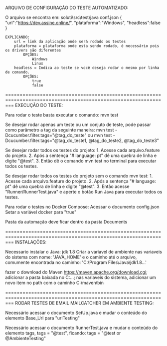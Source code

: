 
ARQUIVO DE CONFIGURAÇÃO DO TESTE AUTOMATIZADO:

O arquivo se encontra em:
soluti\src\test\java
	conf.json
		{
			"url":"https://dev.assine.online/",
			"plataforma":"Windows",
			"headless":false
		}

	EXPLICANDO:
		url = link da aplicação onde será rodado os testes
		plataforma = plataforma onde esta sendo rodado, é necessário pois os drivers são diferentes
			OPÇÔES:
				Windows
				Linux
		headless = Indica ao teste se você deseja rodar o mesmo por linha de comando.
			OPÇÕES:
				true
				false

===============================================================================================================
EXECUÇÃO DO TESTE:

Para rodar o teste basta executar o comando:
	mvn test

Se desejar rodar apenas um teste ou um conjuto de teste, pode passar como parâmetro a tag da seguinte maneira:
	mvn test -Dcucumber.filter.tags="@tag_do_teste"
	ou
	mvn test -Dcucumber.filter.tags="@tag_do_teste1, @tag_do_teste2, @tag_do_teste3"

Se desejar rodar todos os testes do projeto:
	1. Acesse cada arquivo.feature do projeto.
	2. Após a sentença "# language: pt" dê uma quebra de linha e digite "@test".
	3. Então dê o comando mvn test no terminal para executar todos os testes.

Se desejar rodar todos os testes do projeto sem o comando mvn test:
	1. Acesse cada arquivo.feature do projeto.
	2. Após a sentença "# language: pt" dê uma quebra de linha e digite "@test".
	3. Então acesse "Runner/RunnerTest.java" e aperte o botão Run Java para executar todos os testes.



Para rodar o testes no Docker Compose:
Acessar o documento config.json
Setar a variável docker para "true"


Pasta da automação deve ficar dentro da pasta Documents



===============================================================================================================
INSTALAÇÕES:

Necessario instalar o Java: jdk 1.8
Criar a variavel de ambiente nas variaveis do sistema com nome: 'JAVA_HOME' e o caminho até o arquivo, 
comumente encontrada no caminho: 'C:\Program Files\Java\jdk1.8...' 

fazer o download do Maven https://maven.apache.org/download.cgi;
adicionar a pasta baixada no C:...;
nas variaveis do sistema, adicionar um novo item no path com o caminho C:\maven\bin


===============================================================================================================
RODAR TESTES DE EMAIL MAILCATCHER EM AMBIENTE TESTING:

Necessário acessar o documento SetUp.java e mudar o conteúdo do elemento Base_Url para "urlTesting"

Necessário acessar o documento RunnerTest.java e mudar o conteúdo do elemento  tags, tags = "@test", ficando: tags = "@test or @AmbienteTesting"
